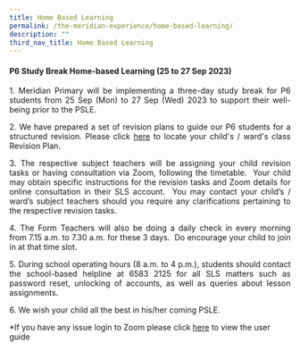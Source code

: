 ```yaml
---
title: Home Based Learning
permalink: /the-meridian-experience/home-based-learning/
description: ""
third_nav_title: Home Based Learning
---
```

#### P6 Study Break Home-based Learning (25 to 27 Sep 2023)

<p align="justify">1.   Meridian Primary will be implementing a three-day study break for P6 students from 25 Sep (Mon) to 27 Sep (Wed) 2023 to support their well-being prior to the PSLE.</p>

<p align="justify">2.   We have prepared a set of revision plans to guide our P6 students for a structured revision.   Please click <a href="https://staging.dwna1etcg5x8g.amplifyapp.com/the-meridian-experience/home-based-learning/hbl-daily-learning-plans/"> here</a> to locate your child's / ward's class Revision Plan. </p>

<p align="justify">3.   The respective subject teachers will be assigning your child revision tasks or having consultation via Zoom, following the timetable.&nbsp; Your child may obtain specific instructions for the revision tasks and Zoom details for online consultation in their SLS account.&nbsp; You may contact your child’s / ward’s subject teachers should you require any clarifications pertaining to the respective revision tasks. </p>

<p align="justify">4.  The Form Teachers will also be doing a daily check in every morning from 7.15 a.m. to 7.30 a.m. for these 3 days.&nbsp; Do encourage your child to join in at that time slot. </p>

<p align="justify">5.  During school operating hours (8 a.m. to 4 p.m.), students should contact the school-based helpline at 6583 2125 for all SLS matters such as password reset, unlocking of accounts, as well as queries about lesson assignments.</p>

<p align="justify">6.  We wish your child all the best in his/her coming PSLE.</p>

*If you have any issue login to Zoom please click <a href="/files/The%20Meridian%20Experience/SLS/Zoom%20User%20Guide%20for%20Students.pdf">here</a> to view the user guide